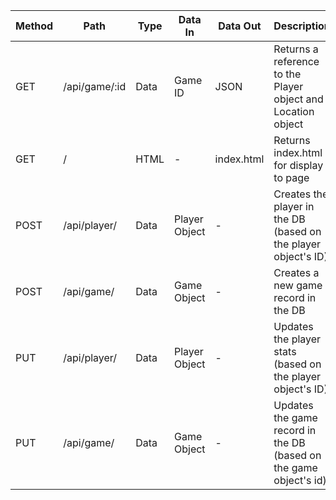 | Method | Path              | Type | Data In       | Data Out   | Description                                                                                    |
|--------|-------------------|------|---------------|------------|------------------------------------------------------------------------------------------------|
| GET    | /api/game/:id     | Data | Game ID       | JSON       | Returns a reference to the Player object and Location object                                   |
| GET    | /                 | HTML | -             | index.html | Returns index.html for display to page                                                         |
| POST   | /api/player/   | Data | Player Object | -          | Creates the player in the DB (based on the player object's ID)                                     |
| POST   | /api/game/  | Data | Game Object | -          | Creates a new game record in the DB                                     |
| PUT   | /api/player/   | Data | Player Object | -          | Updates the player stats (based on the player object's ID)                                     |
| PUT   | /api/game/ | Data | Game Object | -          | Updates the game record in the DB (based on the game object's id)                                    |
